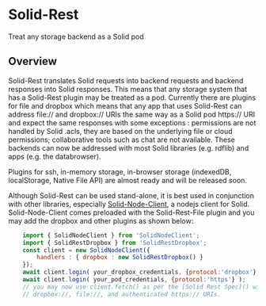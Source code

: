 # Solid-Rest

Treat any storage backend as a Solid pod

## Overview

Solid-Rest translates Solid requests into backend requests and backend responses into Solid responses.  This means that any storage system that has a Solid-Rest plugin may be treated as a pod.  Currently there are plugins for file and dropbox which means that any app that uses Solid-Rest can address file:// and dropbox:// URIs the same way as a Solid pod https:// URI and expect the same responses with some exceptions : permissions are not handled by Solid .acls, they  are based on the underlying file or cloud permissions; collaborative tools such as chat are not available.  These backends can now be addressed with most Solid libraries (e.g. rdflib) and apps (e.g. the databrowser). 

Plugins for ssh, in-memory storage, in-browser storage (indexedDB, localStorage, Native File API) are almost ready and will be released soon.

Although Solid-Rest can be used stand-alone, it is best used in conjunction with other libraries, especially [Solid-Node-Client](), a nodejs client for Solid.  Solid-Node-Client comes preloaded with the Solid-Rest-File plugin and you may add the dropbox and other plugins as shown below:
```javascript
    import { SolidNodeClient } from 'SolidNodeClient';
    import { SolidRestDropbox } from 'SolidRestDropbox';
    const client = new SolidNodeClient({
        handlers : { dropbox : new SolidRestDropbox() }
    });
    await client.login( your_dropbox_credentials, {protocol:'dropbox'} );
    await client.login( your_pod_credentials, {protocol:'https'} );
    // you may now use client.fetch() as per the [Solid Rest Spec]() with
    // dropbox://, file://, and authenticated https:// URIs.
```
